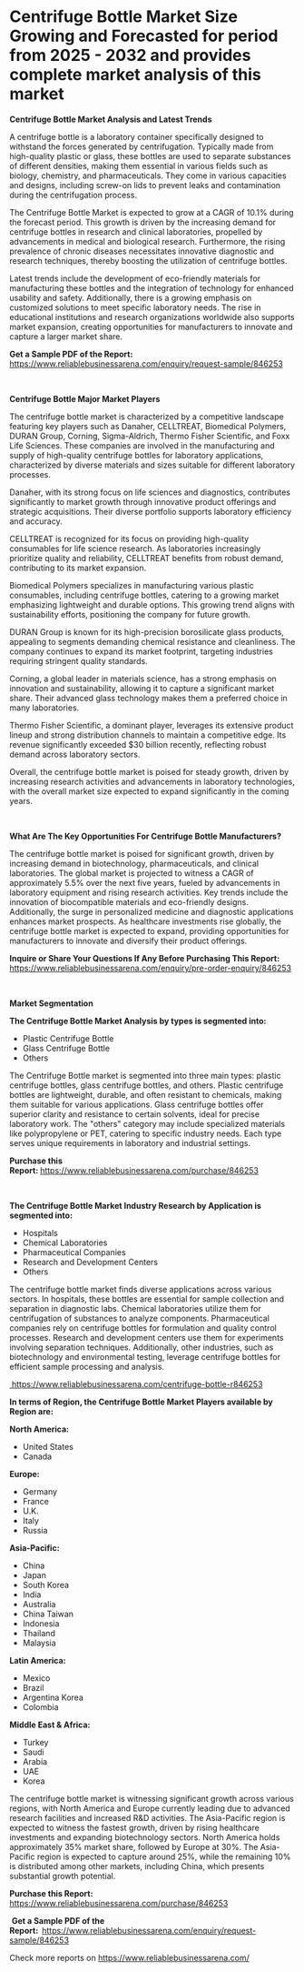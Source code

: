 <p><h1>Centrifuge Bottle Market Size Growing and Forecasted for period from 2025 - 2032 and provides complete market analysis of this market</h1></p><p><strong>Centrifuge Bottle Market Analysis and Latest Trends</strong></p>
<p><p>A centrifuge bottle is a laboratory container specifically designed to withstand the forces generated by centrifugation. Typically made from high-quality plastic or glass, these bottles are used to separate substances of different densities, making them essential in various fields such as biology, chemistry, and pharmaceuticals. They come in various capacities and designs, including screw-on lids to prevent leaks and contamination during the centrifugation process.</p><p>The Centrifuge Bottle Market is expected to grow at a CAGR of 10.1% during the forecast period. This growth is driven by the increasing demand for centrifuge bottles in research and clinical laboratories, propelled by advancements in medical and biological research. Furthermore, the rising prevalence of chronic diseases necessitates innovative diagnostic and research techniques, thereby boosting the utilization of centrifuge bottles.</p><p>Latest trends include the development of eco-friendly materials for manufacturing these bottles and the integration of technology for enhanced usability and safety. Additionally, there is a growing emphasis on customized solutions to meet specific laboratory needs. The rise in educational institutions and research organizations worldwide also supports market expansion, creating opportunities for manufacturers to innovate and capture a larger market share.</p></p>
<p><strong>Get a Sample PDF of the Report:&nbsp;</strong> <a href="https://www.reliablebusinessarena.com/enquiry/request-sample/846253?utm_campaign=1932&utm_medium=2&utm_source=Github&utm_content=ia&utm_term=08022025&utm_id=centrifuge-bottle">https://www.reliablebusinessarena.com/enquiry/request-sample/846253</a></p>
<p>&nbsp;</p>
<p><strong>Centrifuge Bottle Major Market Players</strong></p>
<p><p>The centrifuge bottle market is characterized by a competitive landscape featuring key players such as Danaher, CELLTREAT, Biomedical Polymers, DURAN Group, Corning, Sigma-Aldrich, Thermo Fisher Scientific, and Foxx Life Sciences. These companies are involved in the manufacturing and supply of high-quality centrifuge bottles for laboratory applications, characterized by diverse materials and sizes suitable for different laboratory processes.</p><p>Danaher, with its strong focus on life sciences and diagnostics, contributes significantly to market growth through innovative product offerings and strategic acquisitions. Their diverse portfolio supports laboratory efficiency and accuracy.</p><p>CELLTREAT is recognized for its focus on providing high-quality consumables for life science research. As laboratories increasingly prioritize quality and reliability, CELLTREAT benefits from robust demand, contributing to its market expansion.</p><p>Biomedical Polymers specializes in manufacturing various plastic consumables, including centrifuge bottles, catering to a growing market emphasizing lightweight and durable options. This growing trend aligns with sustainability efforts, positioning the company for future growth.</p><p>DURAN Group is known for its high-precision borosilicate glass products, appealing to segments demanding chemical resistance and cleanliness. The company continues to expand its market footprint, targeting industries requiring stringent quality standards.</p><p>Corning, a global leader in materials science, has a strong emphasis on innovation and sustainability, allowing it to capture a significant market share. Their advanced glass technology makes them a preferred choice in many laboratories.</p><p>Thermo Fisher Scientific, a dominant player, leverages its extensive product lineup and strong distribution channels to maintain a competitive edge. Its revenue significantly exceeded $30 billion recently, reflecting robust demand across laboratory sectors.</p><p>Overall, the centrifuge bottle market is poised for steady growth, driven by increasing research activities and advancements in laboratory technologies, with the overall market size expected to expand significantly in the coming years.</p></p>
<p>&nbsp;</p>
<p><strong>What Are The Key Opportunities For Centrifuge Bottle Manufacturers?</strong></p>
<p><p>The centrifuge bottle market is poised for significant growth, driven by increasing demand in biotechnology, pharmaceuticals, and clinical laboratories. The global market is projected to witness a CAGR of approximately 5.5% over the next five years, fueled by advancements in laboratory equipment and rising research activities. Key trends include the innovation of biocompatible materials and eco-friendly designs. Additionally, the surge in personalized medicine and diagnostic applications enhances market prospects. As healthcare investments rise globally, the centrifuge bottle market is expected to expand, providing opportunities for manufacturers to innovate and diversify their product offerings.</p></p>
<p><strong>Inquire or Share Your Questions If Any Before Purchasing This Report:</strong> <a href="https://www.reliablebusinessarena.com/enquiry/pre-order-enquiry/846253?utm_campaign=1932&utm_medium=2&utm_source=Github&utm_content=ia&utm_term=08022025&utm_id=centrifuge-bottle">https://www.reliablebusinessarena.com/enquiry/pre-order-enquiry/846253</a></p>
<p>&nbsp;</p>
<p><strong>Market Segmentation</strong></p>
<p><strong>The Centrifuge Bottle Market Analysis by types is segmented into:</strong></p>
<p><ul><li>Plastic Centrifuge Bottle</li><li>Glass Centrifuge Bottle</li><li>Others</li></ul></p>
<p><p>The Centrifuge Bottle market is segmented into three main types: plastic centrifuge bottles, glass centrifuge bottles, and others. Plastic centrifuge bottles are lightweight, durable, and often resistant to chemicals, making them suitable for various applications. Glass centrifuge bottles offer superior clarity and resistance to certain solvents, ideal for precise laboratory work. The "others" category may include specialized materials like polypropylene or PET, catering to specific industry needs. Each type serves unique requirements in laboratory and industrial settings.</p></p>
<p><strong>Purchase this Report:&nbsp;</strong><a href="https://www.reliablebusinessarena.com/purchase/846253?utm_campaign=1932&utm_medium=2&utm_source=Github&utm_content=ia&utm_term=08022025&utm_id=centrifuge-bottle">https://www.reliablebusinessarena.com/purchase/846253</a></p>
<p>&nbsp;</p>
<p><strong>The Centrifuge Bottle Market Industry Research by Application is segmented into:</strong></p>
<p><ul><li>Hospitals</li><li>Chemical Laboratories</li><li>Pharmaceutical Companies</li><li>Research and Development Centers</li><li>Others</li></ul></p>
<p><p>The centrifuge bottle market finds diverse applications across various sectors. In hospitals, these bottles are essential for sample collection and separation in diagnostic labs. Chemical laboratories utilize them for centrifugation of substances to analyze components. Pharmaceutical companies rely on centrifuge bottles for formulation and quality control processes. Research and development centers use them for experiments involving separation techniques. Additionally, other industries, such as biotechnology and environmental testing, leverage centrifuge bottles for efficient sample processing and analysis.</p></p>
<p><a href="https://www.reliablebusinessarena.com/centrifuge-bottle-r846253?utm_campaign=1932&utm_medium=2&utm_source=Github&utm_content=ia&utm_term=08022025&utm_id=centrifuge-bottle">&nbsp;https://www.reliablebusinessarena.com/centrifuge-bottle-r846253</a></p>
<p><strong>In terms of Region, the Centrifuge Bottle Market Players available by Region are:</strong></p>
<p>
    <p> <strong> North America: </strong>
        <ul>
            <li>United States</li>
            <li>Canada</li>
        </ul>
        </p> 
    <p> <strong> Europe: </strong>
        <ul>
            <li>Germany</li>
            <li>France</li>
            <li>U.K.</li>
            <li>Italy</li>
            <li>Russia</li>
        </ul>
        </p> 
    <p> <strong> Asia-Pacific: </strong>
        <ul>
            <li>China</li>
            <li>Japan</li>
            <li>South Korea</li>
            <li>India</li>
            <li>Australia</li>
            <li>China Taiwan</li>
            <li>Indonesia</li>
            <li>Thailand</li>
            <li>Malaysia</li>
        </ul>
        </p> 
    <p> <strong> Latin America: </strong>
        <ul>
            <li>Mexico</li>
            <li>Brazil</li>
            <li>Argentina Korea</li>
            <li>Colombia</li>
        </ul>
        </p> 
    <p> <strong> Middle East & Africa: </strong>
        <ul>
            <li>Turkey</li>
            <li>Saudi</li>
            <li>Arabia</li>
            <li>UAE</li>
            <li>Korea</li>
        </ul>
    </p>
    </p>
<p><p>The centrifuge bottle market is witnessing significant growth across various regions, with North America and Europe currently leading due to advanced research facilities and increased R&D activities. The Asia-Pacific region is expected to witness the fastest growth, driven by rising healthcare investments and expanding biotechnology sectors. North America holds approximately 35% market share, followed by Europe at 30%. The Asia-Pacific region is expected to capture around 25%, while the remaining 10% is distributed among other markets, including China, which presents substantial growth potential.</p></p>
<p><strong>Purchase this Report: </strong><a href="https://www.reliablebusinessarena.com/purchase/846253?utm_campaign=1932&utm_medium=2&utm_source=Github&utm_content=ia&utm_term=08022025&utm_id=centrifuge-bottle">https://www.reliablebusinessarena.com/purchase/846253</a></p>
<p>&nbsp;<strong>Get a Sample PDF of the Report:&nbsp;&nbsp;</strong><a href="https://www.reliablebusinessarena.com/enquiry/request-sample/846253?utm_campaign=1932&utm_medium=2&utm_source=Github&utm_content=ia&utm_term=08022025&utm_id=centrifuge-bottle">https://www.reliablebusinessarena.com/enquiry/request-sample/846253</a></p>
<p><strong></strong></p>
<p>Check more reports on <a href="https://www.reliablebusinessarena.com/?utm_campaign=1932&utm_medium=2&utm_source=Github&utm_content=ia&utm_term=08022025&utm_id=centrifuge-bottle">https://www.reliablebusinessarena.com/</a></p>